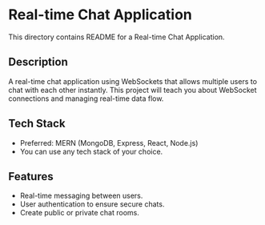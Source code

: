 # Real-time Chat Application
This directory contains README for a Real-time Chat Application.

## Description
A real-time chat application using WebSockets that allows multiple users to chat with each other instantly. This project will teach you about WebSocket connections and managing real-time data flow.

## Tech Stack
- Preferred: MERN (MongoDB, Express, React, Node.js)
- You can use any tech stack of your choice.

## Features
- Real-time messaging between users.
- User authentication to ensure secure chats.
- Create public or private chat rooms.